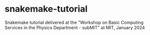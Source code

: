 # snakemake-tutorial
Snakemake tutorial delivered at the "Workshop on Basic Computing Services in the Physics Department - subMIT" at MIT, January 2024
